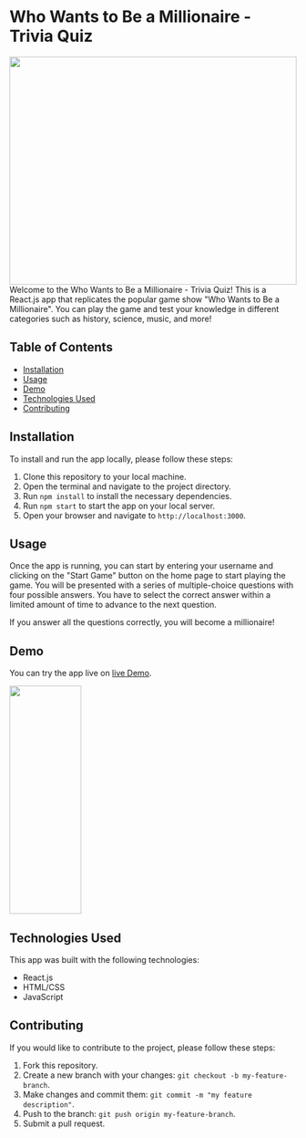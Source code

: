 
# Who Wants to Be a Millionaire - Trivia Quiz

<img src="https://github.com/Signor1/trivia_game/blob/4f08c1f18ca9d76f9d2ae78466cee8f308cbd731/Trivia-Game1.png" width="100%" height="400"/>
Welcome to the Who Wants to Be a Millionaire - Trivia Quiz! This is a React.js app that replicates the popular game show "Who Wants to Be a Millionaire". You can play the game and test your knowledge in different categories such as history, science, music, and more!

## Table of Contents

- [Installation](#installation)
- [Usage](#usage)
- [Demo](#demo)
- [Technologies Used](#technologies-used)
- [Contributing](#contributing)

## Installation

To install and run the app locally, please follow these steps:

1. Clone this repository to your local machine.
2. Open the terminal and navigate to the project directory.
3. Run `npm install` to install the necessary dependencies.
4. Run `npm start` to start the app on your local server.
5. Open your browser and navigate to `http://localhost:3000`.

## Usage

Once the app is running, you can start by entering your username and clicking on the "Start Game" button on the home page to start playing the game. You will be presented with a series of multiple-choice questions with four possible answers. You have to select the correct answer within a limited amount of time to advance to the next question.

If you answer all the questions correctly, you will become a millionaire!

## Demo

You can try the app live on [live Demo](https://signorquiz.vercel.app/).

<img src="https://github.com/Signor1/trivia_game/blob/b5d56e9727262d53ed285cf138fdf450ee7f790e/Trivia-Game2.png" width="50%" height="400"/>

## Technologies Used

This app was built with the following technologies:

- React.js
- HTML/CSS
- JavaScript

## Contributing

If you would like to contribute to the project, please follow these steps:

1. Fork this repository.
2. Create a new branch with your changes: `git checkout -b my-feature-branch`.
3. Make changes and commit them: `git commit -m "my feature description"`.
4. Push to the branch: `git push origin my-feature-branch`.
5. Submit a pull request.

